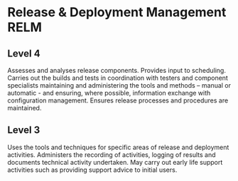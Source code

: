 # Release & Deployment Management RELM

## Level 4

Assesses and analyses release components. Provides input to scheduling. Carries out the builds and tests in coordination with testers and component specialists maintaining and administering the tools and methods – manual or automatic - and ensuring, where possible, information exchange with configuration management. Ensures release processes and procedures are maintained.

## Level 3

Uses the tools and techniques for specific areas of release and deployment activities. Administers the recording of activities, logging of results and documents technical activity undertaken. May carry out early life support activities such as providing support advice to initial users.
